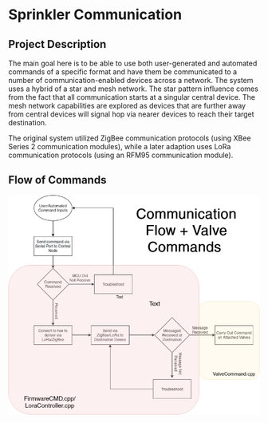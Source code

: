 # Sprinkler Communication

## Project Description

The main goal here is to be able to use both user-generated and automated commands of a specific format and have them be communicated to a number of communication-enabled devices across a network. The system uses a hybrid of a star and mesh network. The star pattern influence comes from the fact that all communication starts at a singular central device. The mesh network capabilities are explored as devices that are further away from central devices will signal hop via nearer devices to reach their target destination. 

The original system utilized ZigBee communication protocols (using XBee Series 2 communication modules), while a later adaption uses LoRa communication protocols (using an RFM95 communication module). 

## Flow of Commands

![Communication Flow](AndromedaCommsFlowChart.png)


